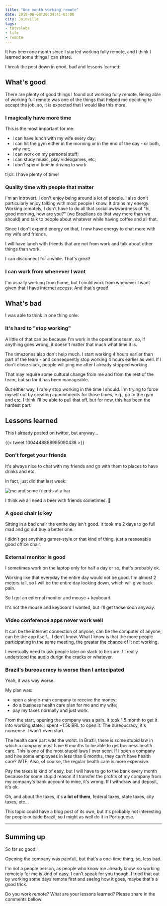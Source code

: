 ```yaml
---
title: "One month working remote"
date: 2018-06-08T20:34:41-03:00
city: Joinville
tags:
- totvslabs
- life
- remote
---
```


It has been one month since I started working fully remote, and I think I
learned some things I can share.

<!--more-->

I break the post down in good, bad and lessons learned:

## What's good

There are plenty of good things I found out working fully remote. Being able
of working full remote was one of the things that helped me deciding to
accept the job, so, it is expected that I would like this more.

### I magically have **more time**

This is the most important for me:

- I can have lunch with my wife every day;
- I can hit the gym either in the morning or in the end of the day -
or both, why not;
- I can work on my personal stuff;
- I can study music, play videogames, etc;
- I don't spend time in driving to work.

tl;dr: I have plenty of time!

### Quality time with people that matter

I'm an introvert. I don't enjoy being around a lot of people. I also don't
particularly enjoy talking with most people I know. It drains my energy.
Working remotely, I don't have to do all that social awkwardness of
"hi, good morning, how are you?" (we Brazilians do that way more than we should)
and talk to people about whatever while having coffee and all that.

Since I don't expend energy on that, I now have energy to chat more with my
wife and friends.

I will have lunch with friends that are not from work and talk about other
things than work.

I can disconnect for a while. That's great!

### I can work from whenever I want

I'm usually working from home, but I could work from whenever I want given that
I have internet access. And that's great!

## What's bad

I was able to think in one thing onle:

### It's hard to "stop working"

A little of that can be because I'm work in the operations team, so, if
anything goes wrong, it doesn't matter that much what time it is.

The timezones also don't help much. I start working 4 hours earlier than part
of the team - and consequently stop working 4 hours earlier as well.
If I don't close slack, people will ping me after I already stopped working.

That may require some cultural change from me and from the rest of the team,
but so far it has been manageable.

But either way, I rarely stop working in the time I should. I'm trying to force
myself out by creating appointments for those times, e.g., go to the gym and
etc. I think I'll be able to pull that off, but for now, this has been the
hardest part.

## Lessons learned

This I already posted on twitter, but anyway...

{{< tweet 1004448888995090438 >}}

### Don't forget your friends

It's always nice to chat with my friends and go with them to places to have
drinks and etc.

In fact, just did that last week:

![me and some friends at a bar](/public/images/BkB0jk6l8PB.jpg)

I think we all need a beer with friends sometimes. 😬

### A good chair is key

Sitting in a bad chair the entire day isn't good. It took me 2 days to go
full mad and go out buy a better one.

I didn't get anything gamer-style or that kind of thing, just a reasonable
good office chair.

### External monitor is good

I sometimes work on the laptop only for half a day or so, that's probably ok.

Working like that everyday the entire day would not be good. I'm almost 2 meters
tall, so I will be the entire day looking down, which will give back pain.

So I got an external monitor and mouse + keyboard.

It's not the mouse and keyboard I wanted, but I'll get those soon anyway.

### Video conference apps never work well

It can be the internet connection of anyone, can be the computer of anyone,
can be the app itself... I don't know. What I know is that the more people
participating in the same meeting, the greater the chance of it not working.

I eventually need to ask people later on slack to be sure if I really
understood the audio durign the cracks or whatever.

### Brazil's bureoucracy is worse than I antecipated

Yeah, it was way worse.

My plan was:

- open a single-man company to receive the money;
- do a business health care plan for me and my wife;
- pay my taxes normally and just work.

From the start, opening the company was a pain. It took 1.5 month to get it
into working state. I spent ~1.5k BRL to open it. The bureoucracy, it's
nonsense. I won't even start.

The health care part was the worst. In Brazil, there is some stupid law in
which a company must have 6 months to be able to get business health care.
This is one of the most stupid laws I ever seen. If I open a company and hire
some employees in less than 6 months, they can't have health care? WTF.
Also, of course, the regular health care is more expensive.

Pay the taxes is kind of easy, but I will have to go to the bank every month
because for some stupid reason if I transfer the profits of my company from
my company's bank account to mine, it's wrong. If I withdraw and deposit, it's
ok.

Oh, and about the taxes, it's **a lot of them**, federal taxes, state taxes,
city taxes, etc...

This topic could have a blog post of its own, but it's probably not interesting
for people outside Brazil, so I might as well do it in Portuguese.

---

## Summing up

So far so good!

Opening the company was painfull, but that's a one-time thing, so, less bad.

I'm not a people person, as people who know me already know, so working remotely
for me is kind of easy. I can't speak for you though. I tried that out by
working some days remote first and seeing how it goes, maybe that's a good
trick.

Do you work remote? What are your lessons learned?
Please share in the comments bellow!
